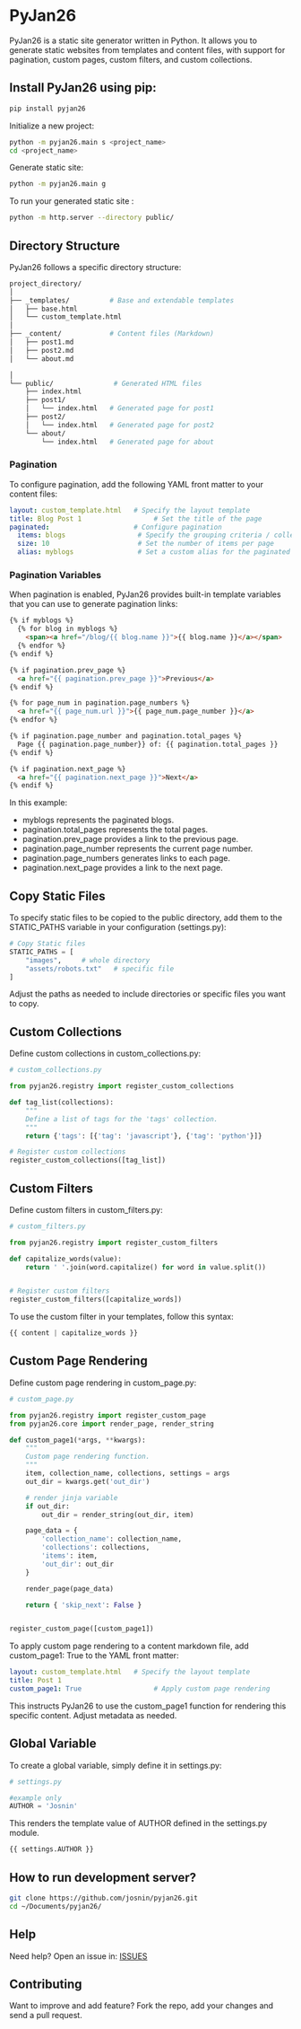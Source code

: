 # PyJan26
PyJan26 is a static site generator written in Python. It allows you to generate static websites from templates and content files, with support for pagination, custom pages, custom filters, and custom collections.

## Install PyJan26 using pip:

```bash
pip install pyjan26
```

Initialize a new project:

```bash
python -m pyjan26.main s <project_name>
cd <project_name>
```

Generate static site:

```bash
python -m pyjan26.main g
```

To run your generated static site :

```bash
python -m http.server --directory public/
```

## Directory Structure

PyJan26 follows a specific directory structure:

```bash
project_directory/
│
├── _templates/          # Base and extendable templates
│   ├── base.html        
│   └── custom_template.html  
│
├── _content/            # Content files (Markdown)
│   ├── post1.md        
│   ├── post2.md        
│   └── about.md        

│
└── public/               # Generated HTML files
    ├── index.html      
    ├── post1/
    │   └── index.html   # Generated page for post1
    ├── post2/
    │   └── index.html   # Generated page for post2
    └── about/
        └── index.html   # Generated page for about

```

### Pagination

To configure pagination, add the following YAML front matter to your content files:

```yaml
layout: custom_template.html   # Specify the layout template
title: Blog Post 1                  # Set the title of the page
paginated:                     # Configure pagination
  items: blogs                  # Specify the grouping criteria / collections (e.g., tags)
  size: 10                      # Set the number of items per page
  alias: myblogs                # Set a custom alias for the paginated items
```

### Pagination Variables
When pagination is enabled, PyJan26 provides built-in template variables that you can use to generate pagination links:

```html
{% if myblogs %}
  {% for blog in myblogs %}
    <span><a href="/blog/{{ blog.name }}">{{ blog.name }}</a></span>
  {% endfor %}
{% endif %}

{% if pagination.prev_page %}
  <a href="{{ pagination.prev_page }}">Previous</a>
{% endif %}

{% for page_num in pagination.page_numbers %}
  <a href="{{ page_num.url }}">{{ page_num.page_number }}</a>
{% endfor %}

{% if pagination.page_number and pagination.total_pages %}
  Page {{ pagination.page_number}} of: {{ pagination.total_pages }}
{% endif %}

{% if pagination.next_page %}
  <a href="{{ pagination.next_page }}">Next</a>
{% endif %}
```

In this example:

* myblogs represents the paginated blogs.
* pagination.total_pages represents the total pages.
* pagination.prev_page provides a link to the previous page.
* pagination.page_number represents the current page number.
* pagination.page_numbers generates links to each page.
* pagination.next_page provides a link to the next page.


## Copy Static Files
To specify static files to be copied to the public directory, add them to the STATIC_PATHS variable in your configuration (settings.py):

```python
# Copy Static files
STATIC_PATHS = [
    "images",     # whole directory
    "assets/robots.txt"   # specific file
]
```
Adjust the paths as needed to include directories or specific files you want to copy.

## Custom Collections
Define custom collections in custom_collections.py:

```python
# custom_collections.py

from pyjan26.registry import register_custom_collections

def tag_list(collections):
    """
    Define a list of tags for the 'tags' collection.
    """
    return {'tags': [{'tag': 'javascript'}, {'tag': 'python'}]}

# Register custom collections
register_custom_collections([tag_list])
```

## Custom Filters
Define custom filters in custom_filters.py:

```python
# custom_filters.py

from pyjan26.registry import register_custom_filters

def capitalize_words(value):
    return ' '.join(word.capitalize() for word in value.split())


# Register custom filters
register_custom_filters([capitalize_words])
```

To use the custom filter in your templates, follow this syntax:
```python
{{ content | capitalize_words }}
```

## Custom Page Rendering
Define custom page rendering in custom_page.py:

```python
# custom_page.py

from pyjan26.registry import register_custom_page
from pyjan26.core import render_page, render_string

def custom_page1(*args, **kwargs):
    """
    Custom page rendering function.
    """
    item, collection_name, collections, settings = args
    out_dir = kwargs.get('out_dir')

    # render jinja variable
    if out_dir:
        out_dir = render_string(out_dir, item)

    page_data = {
        'collection_name': collection_name,
        'collections': collections,
        'items': item,
        'out_dir': out_dir
    }

    render_page(page_data)

    return { 'skip_next': False }


register_custom_page([custom_page1])
```

To apply custom page rendering to a content markdown file, add custom_page1: True to the YAML front matter:

```yaml
layout: custom_template.html   # Specify the layout template
title: Post 1  
custom_page1: True                  # Apply custom page rendering
```

This instructs PyJan26 to use the custom_page1 function for rendering this specific content. Adjust metadata as needed.


## Global Variable

To create a global variable, simply define it in settings.py:

```python
# settings.py

#example only
AUTHOR = 'Josnin'
```

This renders the template value of AUTHOR defined in the settings.py module.

```html
{{ settings.AUTHOR }}
```

## How to run development server?

```bash
git clone https://github.com/josnin/pyjan26.git
cd ~/Documents/pyjan26/
```

## Help

Need help? Open an issue in: [ISSUES](https://github.com/josnin/pyjan26/issues)


## Contributing
Want to improve and add feature? Fork the repo, add your changes and send a pull request.
